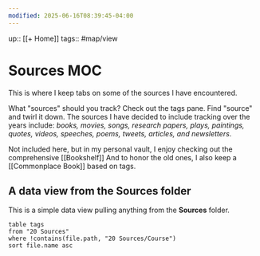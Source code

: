 ```yaml
---
modified: 2025-06-16T08:39:45-04:00
---
```

up:: [[+ Home]]
tags:: #map/view 

# Sources MOC
This is where I keep tabs on some of the sources I have encountered.

What "sources" should you track? Check out the tags pane. Find "source" and twirl it down. The sources I have decided to include tracking over the years include: *books, movies, songs, research papers, plays, paintings, quotes, videos, speeches, poems, tweets, articles, and newsletters*.

Not included here, but in my personal vault, I enjoy checking out the comprehensive [[Bookshelf]] And to honor the old ones, I also keep a [[Commonplace Book]] based on tags.

## A data view from the Sources folder
This is a simple data view pulling anything from the **Sources** folder.

```dataview
table tags
from "20 Sources"
where !contains(file.path, "20 Sources/Course")
sort file.name asc
```
